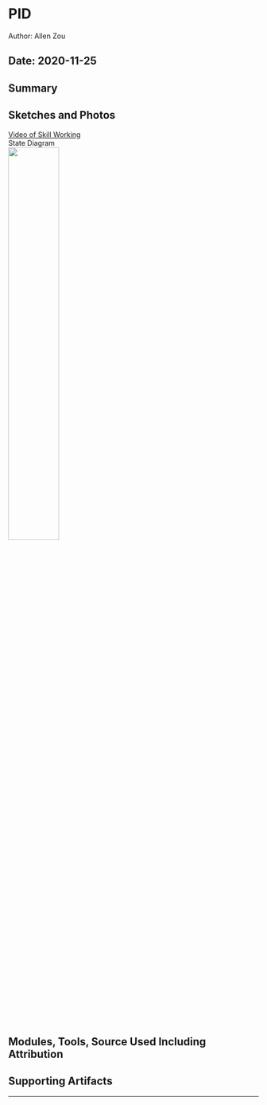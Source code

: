 #  PID

Author: Allen Zou

Date: 2020-11-25
-----

## Summary


## Sketches and Photos
[Video of Skill Working](https://drive.google.com/file/d/15Ubg3dZlc-_0RS0pxivhIzcBohRLsfcG/preview)
<br>
State Diagram
<br>
<img src="./images/state.jpeg" width="45%" />


## Modules, Tools, Source Used Including Attribution


## Supporting Artifacts


-----
